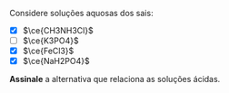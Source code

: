 Considere soluções aquosas dos sais:

- [x] $\ce{CH3NH3Cl}$
- [ ] $\ce{K3PO4}$
- [x] $\ce{FeCl3}$
- [x] $\ce{NaH2PO4}$

**Assinale** a alternativa que relaciona as soluções ácidas.
